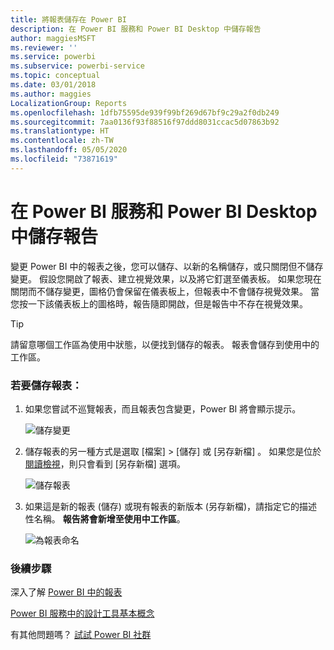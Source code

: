 ```yaml
---
title: 將報表儲存在 Power BI
description: 在 Power BI 服務和 Power BI Desktop 中儲存報告
author: maggiesMSFT
ms.reviewer: ''
ms.service: powerbi
ms.subservice: powerbi-service
ms.topic: conceptual
ms.date: 03/01/2018
ms.author: maggies
LocalizationGroup: Reports
ms.openlocfilehash: 1dfb75595de939f99bf269d67bf9c29a2f0db249
ms.sourcegitcommit: 7aa0136f93f88516f97ddd8031ccac5d07863b92
ms.translationtype: HT
ms.contentlocale: zh-TW
ms.lasthandoff: 05/05/2020
ms.locfileid: "73871619"
---
```

# <a name="save-a-report-in-power-bi-service-and-power-bi-desktop"></a>在 Power BI 服務和 Power BI Desktop 中儲存報告
變更 Power BI 中的報表之後，您可以儲存、以新的名稱儲存，或只關閉但不儲存變更。 假設您開啟了報表、建立視覺效果，以及將它釘選至儀表板。 如果您現在關閉而不儲存變更，圖格仍會保留在儀表板上，但報表中不會儲存視覺效果。 當您按一下該儀表板上的圖格時，報告隨即開啟，但是報告中不存在視覺效果。

> [!TIP]
> 請留意哪個工作區為使用中狀態，以便找到儲存的報表。 報表會儲存到使用中的工作區。
> 
> 

### <a name="to-save-a-report"></a>若要儲存報表：
1. 如果您嘗試不巡覽報表，而且報表包含變更，Power BI 將會顯示提示。
   
   ![儲存變更](media/service-report-save/power-bi-unsaved.png)
2. 儲存報表的另一種方式是選取 [檔案]  \> [儲存]  或 [另存新檔]  。 如果您是位於[閱讀檢視](consumer/end-user-reading-view.md)，則只會看到 [另存新檔] 選項。 
   
   ![儲存報表](media/service-report-save/power-bi-save-new.png)
3. 如果這是新的報表 (儲存) 或現有報表的新版本 (另存新檔)，請指定它的描述性名稱。  **報告將會新增至使用中工作區**。
   
    ![為報表命名](media/service-report-save/power-bi-save-dialog.png)

### <a name="next-steps"></a>後續步驟
深入了解 [Power BI 中的報表](consumer/end-user-reports.md)

[Power BI 服務中的設計工具基本概念](service-basic-concepts.md)

有其他問題嗎？ [試試 Power BI 社群](https://community.powerbi.com/)

